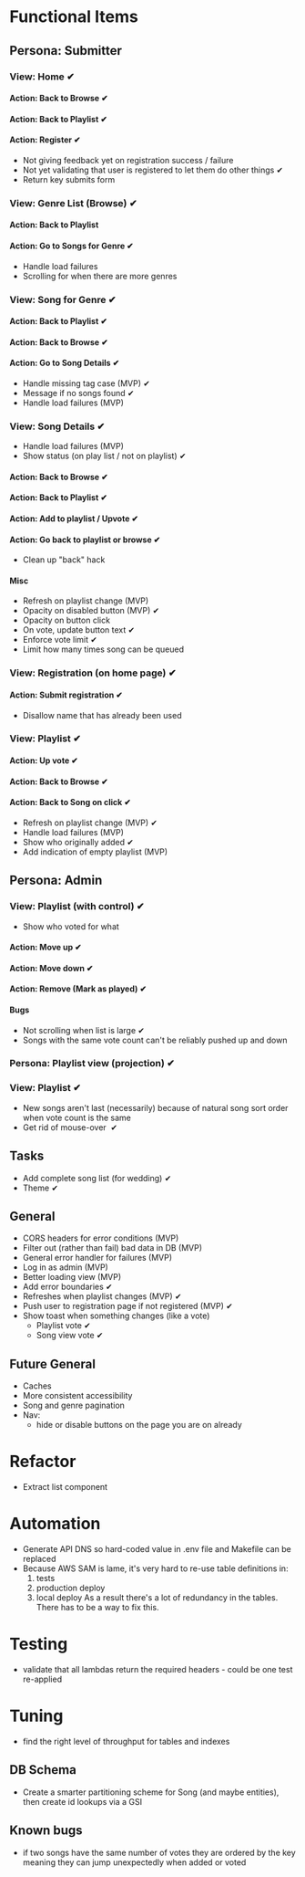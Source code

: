 # Functional Items

## Persona: Submitter

### View: Home ✔︎
#### Action: Back to Browse ✔︎
#### Action: Back to Playlist ✔︎
#### Action: Register ✔︎
* Not giving feedback yet on registration success / failure
* Not yet validating that user is registered to let them do other things ✔︎
* Return key submits form

### View: Genre List (Browse) ✔︎
#### Action: Back to Playlist
#### Action: Go to Songs for Genre ✔︎
* Handle load failures
* Scrolling for when there are more genres

### View: Song for Genre ✔︎︎ ︎

#### Action: Back to Playlist ✔︎
#### Action: Back to Browse ✔︎  
#### Action: Go to Song Details ✔︎
* Handle missing tag case (MVP) ✔︎
* Message if no songs found  ✔︎
* Handle load failures (MVP)

### View: Song Details ✔︎
* Handle load failures (MVP)
* Show status (on play list / not on playlist) ✔︎
#### Action: Back to Browse ✔︎
#### Action: Back to Playlist︎ ✔︎
#### Action: Add to playlist / Upvote ✔︎
#### Action: Go back to playlist or browse ✔︎
  - Clean up "back" hack
#### Misc
- Refresh on playlist change (MVP)
- Opacity on disabled button (MVP) ✔︎
- Opacity on button click
- On vote, update button text ✔︎
- Enforce vote limit ✔︎
- Limit how many times song can be queued

### View: Registration (on home page) ✔︎︎ ︎
#### Action: Submit registration ✔︎
* Disallow name that has already been used

### View: Playlist ✔︎
#### Action: Up vote  ✔︎
#### Action: Back to Browse ✔︎
#### Action: Back to Song on click ✔︎
* Refresh on playlist change (MVP) ✔︎
* Handle load failures (MVP)
* Show who originally added  ✔︎
* Add indication of empty playlist (MVP)


## Persona: Admin
### View: Playlist (with control) ✔︎
* Show who voted for what
#### Action: Move up ✔︎
#### Action: Move down ✔︎
#### Action: Remove (Mark as played)  ✔︎
#### Bugs
* Not scrolling when list is large ✔︎
* Songs with the same vote count can't be reliably pushed up and down

### Persona: Playlist view (projection) ✔︎
### View: Playlist ✔︎
* New songs aren't last (necessarily) because of natural song sort order when vote count is the same
* Get rid of mouse-over ︎  ✔︎

## Tasks
* Add complete song list (for wedding)  ✔︎
* Theme  ✔︎

## General
* CORS headers for error conditions (MVP)
* Filter out (rather than fail) bad data in DB (MVP)
* General error handler for failures (MVP)
* Log in as admin  (MVP)
* Better loading view  (MVP)
* Add error boundaries ✔︎
* Refreshes when playlist changes (MVP) ✔︎
* Push user to registration page if not registered (MVP) ✔︎
* Show toast when something changes (like a vote)
  * Playlist vote ✔︎
  * Song view vote ✔︎

## Future General
* Caches
* More consistent accessibility
* Song and genre pagination
* Nav:
  * hide or disable buttons on the page you are on already

# Refactor
- Extract list component

# Automation
* Generate API DNS so hard-coded value in .env file and Makefile can be replaced
* Because AWS SAM is lame, it's very hard to re-use table definitions in:
  1. tests
  2. production deploy
  3. local deploy
  As a result there's a lot of redundancy in the tables. There has to be a way to fix this.

# Testing
* validate that all lambdas return the required headers - could be one test re-applied

# Tuning
* find the right level of throughput for tables and indexes

## DB Schema
* Create a smarter partitioning scheme for Song (and maybe entities), then create id lookups via a GSI

## Known bugs
* if two songs have the same number of votes they are ordered by the key meaning they can jump unexpectedly when added or voted